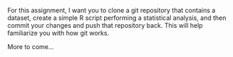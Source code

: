 For this assignment, I want you to clone a git repository that contains a dataset, create a simple R script performing a statistical analysis, and then commit your changes and push that repository back. This will help familiarize you with how git works. 

More to come...